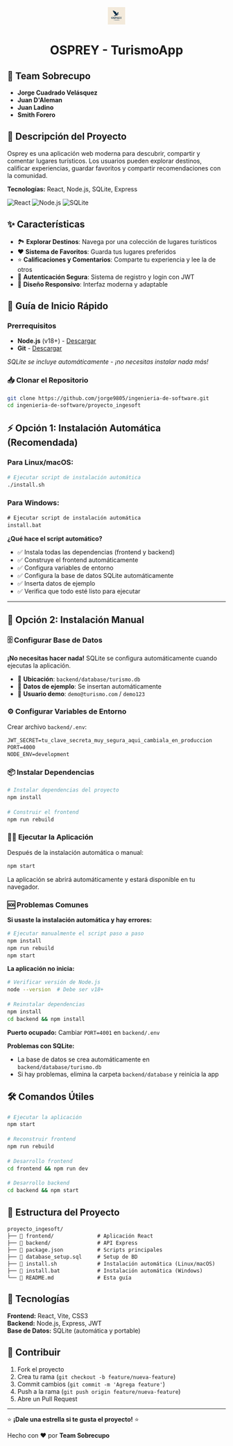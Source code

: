 <div align="center">
  
<img src="https://raw.githubusercontent.com/jorge9805/ingenieria-de-software/refs/heads/main/proyecto_ingesoft/assets/osprey-logo.png" alt="OSPREY Logo" width="40">

# OSPREY - TurismoApp

</div>

## 👥 Team Sobrecupo

- **Jorge Cuadrado Velásquez**
- **Juan D'Aleman**
- **Juan Ladino** 
- **Smith Forero**

## 📝 Descripción del Proyecto

Osprey es una aplicación web moderna para descubrir, compartir y comentar lugares turísticos. Los usuarios pueden explorar destinos, calificar experiencias, guardar favoritos y compartir recomendaciones con la comunidad.

**Tecnologías:** React, Node.js, SQLite, Express

![React](https://img.shields.io/badge/React-18-61DAFB?style=for-the-badge&logo=react)
![Node.js](https://img.shields.io/badge/Node.js-18+-339933?style=for-the-badge&logo=node.js)
![SQLite](https://img.shields.io/badge/SQLite-3.36+-003B57?style=for-the-badge&logo=sqlite)

## ✨ Características

- 🏞️ **Explorar Destinos**: Navega por una colección de lugares turísticos
- ❤️ **Sistema de Favoritos**: Guarda tus lugares preferidos
- ⭐ **Calificaciones y Comentarios**: Comparte tu experiencia y lee la de otros
- 🔐 **Autenticación Segura**: Sistema de registro y login con JWT
- 📱 **Diseño Responsivo**: Interfaz moderna y adaptable

## 🚀 Guía de Inicio Rápido

### Prerrequisitos
- **Node.js** (v18+) - [Descargar](https://nodejs.org/)
- **Git** - [Descargar](https://git-scm.com/)

*SQLite se incluye automáticamente - ¡no necesitas instalar nada más!*

### 📥 Clonar el Repositorio

```bash
git clone https://github.com/jorge9805/ingenieria-de-software.git
cd ingenieria-de-software/proyecto_ingesoft
```

## ⚡ Opción 1: Instalación Automática (Recomendada)

### Para Linux/macOS:
```bash
# Ejecutar script de instalación automática
./install.sh
```

### Para Windows:
```cmd
# Ejecutar script de instalación automática
install.bat
```

**¿Qué hace el script automático?**
- ✅ Instala todas las dependencias (frontend y backend)
- ✅ Construye el frontend automáticamente
- ✅ Configura variables de entorno
- ✅ Configura la base de datos SQLite automáticamente
- ✅ Inserta datos de ejemplo
- ✅ Verifica que todo esté listo para ejecutar

---

## 🔧 Opción 2: Instalación Manual

### 🗄️ Configurar Base de Datos

**¡No necesitas hacer nada!** SQLite se configura automáticamente cuando ejecutas la aplicación.

- 📁 **Ubicación**: `backend/database/turismo.db`
- 🌱 **Datos de ejemplo**: Se insertan automáticamente
- 👤 **Usuario demo**: `demo@turismo.com` / `demo123`

### ⚙️ Configurar Variables de Entorno

Crear archivo `backend/.env`:
```env
JWT_SECRET=tu_clave_secreta_muy_segura_aqui_cambiala_en_produccion
PORT=4000
NODE_ENV=development
```

### 📦 Instalar Dependencias

```bash
# Instalar dependencias del proyecto
npm install

# Construir el frontend
npm run rebuild
```

### 🏃‍♂️ Ejecutar la Aplicación

Después de la instalación automática o manual:

```bash
npm start
```

La aplicación se abrirá automáticamente y estará disponible en tu navegador.

### 🆘 Problemas Comunes

**Si usaste la instalación automática y hay errores:**
```bash
# Ejecutar manualmente el script paso a paso
npm install
npm run rebuild
npm start
```

**La aplicación no inicia:**
```bash
# Verificar versión de Node.js
node --version  # Debe ser v18+

# Reinstalar dependencias
npm install
cd backend && npm install
```

**Puerto ocupado:**
Cambiar `PORT=4001` en `backend/.env`

**Problemas con SQLite:**
- La base de datos se crea automáticamente en `backend/database/turismo.db`
- Si hay problemas, elimina la carpeta `backend/database` y reinicia la app

## 🛠️ Comandos Útiles

```bash
# Ejecutar la aplicación
npm start

# Reconstruir frontend
npm run rebuild

# Desarrollo frontend
cd frontend && npm run dev

# Desarrollo backend
cd backend && npm start
```

## 📁 Estructura del Proyecto

```
proyecto_ingesoft/
├── 📁 frontend/              # Aplicación React
├── 📁 backend/               # API Express
├── 📄 package.json           # Scripts principales
├── 📄 database_setup.sql     # Setup de BD
├── 📄 install.sh             # Instalación automática (Linux/macOS)
├── 📄 install.bat            # Instalación automática (Windows)
└── 📄 README.md              # Esta guía
```

## 🎨 Tecnologías

**Frontend:** React, Vite, CSS3  
**Backend:** Node.js, Express, JWT  
**Base de Datos:** SQLite (automática y portable)  

## 🤝 Contribuir

1. Fork el proyecto
2. Crea tu rama (`git checkout -b feature/nueva-feature`)
3. Commit cambios (`git commit -m 'Agrega feature'`)
4. Push a la rama (`git push origin feature/nueva-feature`)
5. Abre un Pull Request

---

⭐ **¡Dale una estrella si te gusta el proyecto!** ⭐

Hecho con ❤️ por **Team Sobrecupo**
